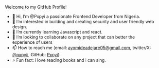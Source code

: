   Welcome to my GitHub Profile!
  
- 👋 Hi, I’m @Pxpyi a passionate Frontend Developer from Nigeria. 
- 👀 I’m interested in building and creating security and user friendly web design.
- 🌱 I’m currently learning Javascript and react.
- 💞️ I’m looking to collaborate on any project that can better the experience of users
- 📫 How to reach me
        (email: ayomideadejare05@gmail.com, twitter/X:  [@pxpyii](https://twitter.com/pxpyii), GitHub: [Pxpyi](https://github.com/pxpyi))
- ⚡ Fun fact: i love reading books and i can sing.

<!---
Pxpyi/Pxpyi is a ✨ special ✨ repository because its `README.md` (this file) appears on your GitHub profile.
You can click the Preview link to take a look at your changes.
--->

